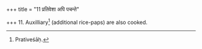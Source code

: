 +++
title = "11 प्रतिवेशा अपि पचन्ते"

+++
11. Auxilliary[^1] (additional rice-paps) are also cooked.  


[^1]: Prativeśāḥ.
